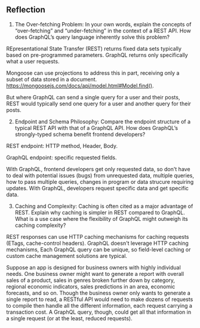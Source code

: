 ## Reflection

1.  The Over-fetching Problem: In your own words, explain the concepts of “over-fetching” and “under-fetching” in the context of a REST API. How does GraphQL’s query language inherently solve this problem?

REpresentational State Transfer (REST) returns fixed data sets typically based on pre-programmed parameters.  GraphQL returns only specifically what a user requests.

Mongoose can use projections to address this in part, receiving only a subset of data stored in a document.  https://mongoosejs.com/docs/api/model.html#Model.find().

But where GraphQL can send a single query for a user and their posts, REST would typically send one query for a user and another query for their posts.

2.  Endpoint and Schema Philosophy: Compare the endpoint structure of a typical REST API with that of a GraphQL API. How does GraphQL’s strongly-typed schema benefit frontend developers?

REST endpoint: HTTP method, Header, Body.

GraphQL endpoint:  specific requested fields.

With GraphQL, frontend developers get only requested data, so don't have to deal with potential issues (bugs) from unrequested data, multiple queries, how to pass multiple queries, changes in program or data strucure requiring updates.  With GraphQL, developers request specific data and get specific data.

3.  Caching and Complexity: Caching is often cited as a major advantage of REST. Explain why caching is simpler in REST compared to GraphQL. What is a use case where the flexibility of GraphQL might outweigh its caching complexity?

REST responses can use HTTP caching mechanisms for caching requests (ETags, cache-control headers).  GraphQL doesn't leverage HTTP caching mechanisms, Each GraphQL query can be unique, so field-level caching or custom cache management solutions are typical.

Suppose an app is designed for business owners with highly individual needs.  One business owner might want to generate a report with overall sales of a product, sales in genres broken further down by category, regional economic indicators, sales predictions in an area, economic forecasts, and so on.  Though the business owner only wants to generate a single report to read, a RESTful API would need to make dozens of requests to compile then handle all the different information, each request carrying a transaction cost.  A GraphQL query, though, could get all that information in a single request (or at the least, reduced requests).